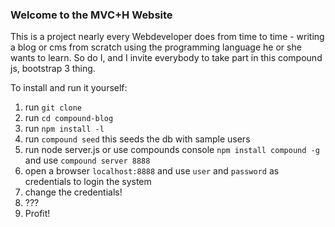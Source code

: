 ### Welcome to the MVC+H Website ###

This is a project nearly every Webdeveloper does from time to time - writing a blog or cms from scratch using the programming language he or she wants to learn. So do I, and I invite everybody to take part in this compound js, bootstrap 3 thing.

To install and run it yourself:

1. run  ```git clone```
2. run  ```cd compound-blog```
3. run  ```npm install -l```
4. run  ```compound seed```
	this seeds the db with sample users
5. run node server.js or use compounds console ```npm install compound -g``` and use ```compound server 8888```
6. open a browser ```localhost:8888``` and use  ```user``` and  ```password``` as credentials to login the system
7. change the credentials!
8. ???
9. Profit!
